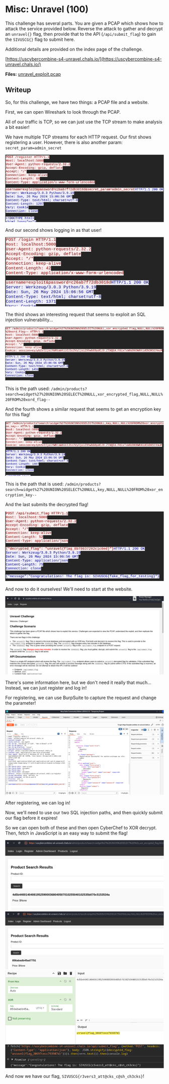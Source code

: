 # Misc: Unravel (100)

This challenge has several parts. You are given a PCAP which shows how to attack the service provided below. Reverse the attack to gather and decrypt an `unravel{}` flag, then provide that to the API (`/api/submit_flag`) to gain the `SIVUSCG{}` flag to submit here.

Additional details are provided on the index page of the challenge.

[https://uscybercombine-s4-unravel.chals.io/](https://uscybercombine-s4-unravel.chals.io/)

**Files:** [unravel_exploit.pcap](Files/unravel_exploit.pcap)

## Writeup

So, for this challenge, we have two things: a PCAP file and a website.

First, we can open Wireshark to look through the PCAP.

All of our traffic is TCP, so we can just use the TCP stream to make analysis a bit easier!

We have multiple TCP streams for each HTTP request. Our first shows registering a user. However, there is also another param: `secret_param=admin_secret`

![Image 1](Screenshots/1.png)

And our second shows logging in as that user!

![Image 2](Screenshots/2.png)

The third shows an interesting request that seems to exploit an SQL injection vulnerability...

![Image 3](Screenshots/3.png)

This is the path used: `/admin/products?search=widget%27%20UNION%20SELECT%20NULL,xor_encrypted_flag,NULL,NULL%20FROM%20xord_flag--`

And the fourth shows a similar request that seems to get an encryption key for this flag!

![Image 4](Screenshots/4.png)

This is the path that is used: `/admin/products?search=widget%27%20UNION%20SELECT%20NULL,key,NULL,NULL%20FROM%20xor_encryption_key--`

And the last submits the decrypted flag!

![Image 5](Screenshots/5.png)

And now to do it ourselves! We'll need to start at the website.

![Image 6](Screenshots/6.png)

There's some information here, but we don't need it really that much... Instead, we can just register and log in!

For registering, we can use BurpSuite to capture the request and change the parameter!

![Image 7](Screenshots/7.png)

After registering, we can log in!

Now, we'll need to use our two SQL injection paths, and then quickly submit our flag before it expires!

So we can open both of these and then open CyberChef to XOR decrypt. Then, fetch in JavaScript is an easy way to submit the flag!

![Image 8](Screenshots/8.png)
![Image 9](Screenshots/9.png)
![Image 10](Screenshots/10.png)
![Image 11](Screenshots/11.png)

And now we have our flag, `SIVUSCG{r3vers3_att@cks_c@sh_ch3cks}`!
